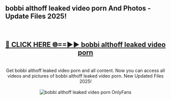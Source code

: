 <h2>bobbi althoff leaked video porn And Photos - Update Files 2025!</h2>
<br>
<div align="center">
<h2><a href="https://betterlinks.top/A2PfLJ" rel="nofollow">🔴 CLICK HERE 🌐==►► bobbi althoff leaked video porn</a></h2>
<br>
Get bobbi althoff leaked video porn and all content. Now you can access all videos and pictures of bobbi althoff leaked video porn. New Updated Files 2025!
<br>
<br>
<a href="https://betterlinks.top/A2PfLJ" rel="nofollow" data-target="animated-image.originalLink"><img src="https://i.imgur.com/dJHk4Zq.gif" alt="bobbi althoff leaked video porn OnlyFans" style="max-width: 100%; display: inline-block;" data-target="animated-image.originalImage"></a>
</div>
<br>